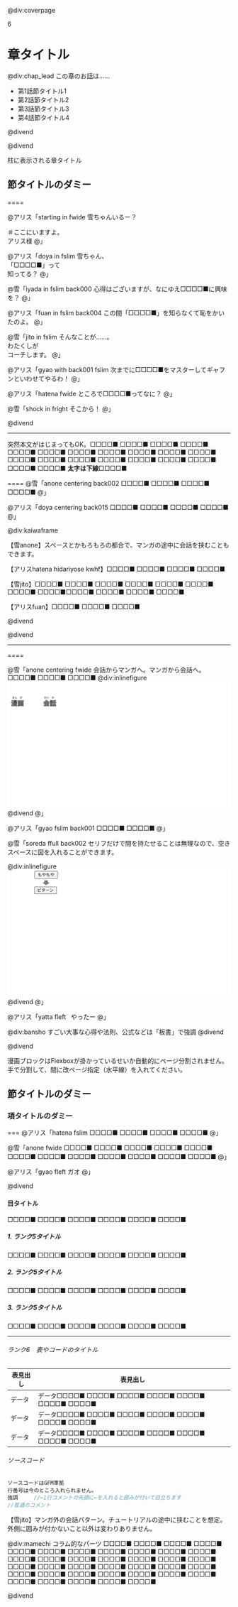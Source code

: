 @div:coverpage
<div class="chap_num">6</div>

# 章タイトル

@div:chap_lead
この章のお話は……

- <span class="tobira_num">第1話</span>節タイトル1
- <span class="tobira_num">第2話</span>節タイトル2
- <span class="tobira_num">第3話</span>節タイトル3
- <span class="tobira_num">第4話</span>節タイトル4

@divend

@divend

<p id="pagetitle">柱に表示される章タイトル</a>

## 節タイトルのダミー


====

@アリス「starting in fwide
雪ちゃんいるー？

＃ここにいますよ。<br>アリス様
@」


@アリス「doya in fslim
雪ちゃん、<br>「□□□□■」って<br>知ってる？
@」

@雪「iyada in fslim back000
心得はございますが、なにゆえ□□□□■に興味を？
@」

@アリス「fuan in fslim back004
この間「□□□□■」を知らなくて恥をかいたのよ。
@」

@雪「jito in fslim
そんなことが……。<br>
わたくしが<br>
コーチします。
@」

@アリス「gyao with back001 fslim
次までに□□□□■をマスターしてギャフンといわせてやるわ！
@」

@アリス「hatena fwide
ところで□□□□■ってなに？
@」

@雪「shock in fright
そこから！
@」

@divend

---

突然本文がはじまってもOK。□□□□■ □□□□■ □□□□■ □□□□■ □□□□■ □□□□■ □□□□■ □□□□■ □□□□■ □□□□■ □□□□■ □□□□■ □□□□■ □□□□■ □□□□■ □□□□■ □□□□■ □□□□■ □□□□■ □□□□■ **太字は下線**□□□□■


====
@雪「anone centering back002
□□□□■ □□□□■ □□□□■ □□□□■
@」

@アリス「doya centering back015
□□□□■ □□□□■ □□□□■ □□□□■
@」

@div:kaiwaframe

【雪anone】スペースとかもろもろの都合で、マンガの途中に会話を挟むこともできます。

【アリスhatena hidariyose kwhf】□□□□■ □□□□■ □□□□■ □□□□■

【雪jito】□□□□■ □□□□■ □□□□■ □□□□■ □□□□■ □□□□■ □□□□■ □□□□■□□□□■ □□□□■ □□□□■ □□□□■

【アリスfuan】□□□□■ □□□□■ □□□□■

@divend

@divend

---

====

@雪「anone centering fwide
会話からマンガへ。マンガから会話へ。□□□□■ □□□□■ □□□□■
@div:inlinefigure
![](chap6img/chap6zu/chap6zu2.svg?svgimg=70,70,30,-1,-8)
@divend
@」

@アリス「gyao fslim back001
□□□□■ □□□□■
@」

@雪「soreda ffull back002
セリフだけで間を持たせることは無理なので、空きスペースに図を入れることができます。

@div:inlinefigure
![](chap6img/chap6zu/chap6zu3.svg?svgimg=40,80,30,30,8)
@divend
@」

@アリス「yatta fleft
&ensp;やったー
@」

@div:bansho
すごい大事な心得や法則、公式などは「板書」で強調
@divend

@divend

漫画ブロックはFlexboxが掛かっているせいか自動的にページ分割されません。手で分割して、間に改ページ指定（水平線）を入れてください。


## 節タイトルのダミー

### 項タイトルのダミー

===
@アリス「hatena fslim
□□□□■ □□□□■ □□□□■ □□□□■
@」

@雪「anone fwide
□□□□■ □□□□■ □□□□■ □□□□■
□□□□■ □□□□■ □□□□■ □□□□■
□□□□■ □□□□■ □□□□■ □□□□■
@」

@アリス「gyao fleft
ガオ
@」

@divend


#### 目タイトル
□□□□■ □□□□■ □□□□■ □□□□■ □□□□■ □□□□■

##### 1. ランク5タイトル
□□□□■ □□□□■ □□□□■ □□□□■ □□□□■ □□□□■

##### 2. ランク5タイトル
□□□□■ □□□□■ □□□□■ □□□□■ □□□□■ □□□□■


##### 3. ランク5タイトル
□□□□■ □□□□■ □□□□■ □□□□■ □□□□■ □□□□■

---

###### ランク6　表やコードのタイトル
|表見出し |表見出し
|--|--
|データ | データ□□□□■ □□□□■ □□□□■ □□□□■ □□□□■ □□□□■ □□□□■
|データ | データ□□□□■ □□□□■ □□□□■ □□□□■ □□□□■ □□□□■ □□□□■
|データ | データ□□□□■ □□□□■ □□□□■ □□□□■ □□□□■ □□□□■ □□□□■

###### ソースコード
```js
ソースコードはGFM準拠
行番号は今のところ入れられません。
強調     //←1行コメントの先頭に←を入れると囲みが付いて目立ちます
//普通のコメント
```

【雪jito】マンガ外の会話パターン。チュートリアルの途中に挟むことを想定。外側に囲みが付かないこと以外は変わりありません。

@div:mamechi
コラム的なパーツ □□□□■ □□□□■ □□□□■ □□□□■ □□□□■ □□□□■ □□□□■ □□□□■ □□□□■ □□□□■ □□□□■ □□□□■ □□□□■ □□□□■ □□□□■ □□□□■ □□□□■ □□□□■ □□□□■ □□□□■ □□□□■ □□□□■ □□□□■ □□□□■ □□□□■ □□□□■ □□□□■ □□□□■ □□□□■ □□□□■ □□□□■ □□□□■ □□□□■ □□□□■ □□□□■ □□□□■ □□□□■

@divend
